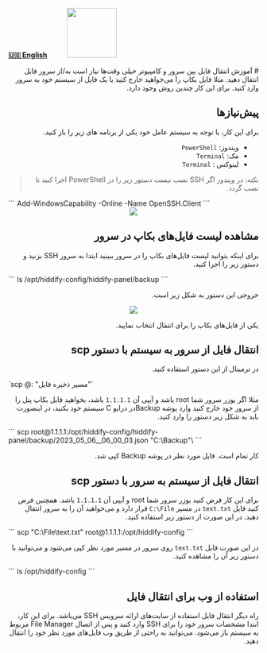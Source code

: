 [**🇺🇸 English**](https://github.com/hiddify/hiddify-config/wiki/How-to-transfer-files-between-a-server-and-a-computer)&nbsp;&nbsp;&nbsp;&nbsp;&nbsp;&nbsp;&nbsp;&nbsp;&nbsp;&nbsp;<a href="https://github.com/hiddify/hiddify-config/wiki/%D9%87%D9%85%D9%87-%D8%A2%D9%85%D9%88%D8%B2%D8%B4%E2%80%8C%D9%87%D8%A7-%D9%88-%D9%88%DB%8C%D8%AF%D8%A6%D9%88%D9%87%D8%A7"><img width="100" src="https://github.com/hiddify/hiddify-config/assets/125398461/3704cd84-eee6-4c45-abe7-3c02936bbebb" /></a>


<div dir="rtl" markdown=1>
# آموزش انتقال فایل بین سرور و کامپیوتر
خیلی وقت‌ها نیاز است به/از سرور فایل انتقال دهید. مثلا فایل بکاپ را می‌خواهید خارج کنید یا یک فایل از سیستم خود به سرور وارد کنید. برای این کار چندین روش وجود دارد.

## پیش‌نیازها
برای این کار، با توجه به سیستم عامل خود یکی از برنامه های زیر را باز کنید.
- ویندوز: `PowerShell`
- مک: `Terminal`
- لینوکس : `Terminal` 

> نکته: در ویندوز اگر SSH نصب نیست دستور زیر را در PowerShell اجرا کنید تا نصب گردد.

<div dir=ltr markdown=1>
```
Add-WindowsCapability -Online -Name OpenSSH.Client
```
</div>

<div align=center markdown=1>
<img src="https://user-images.githubusercontent.com/114227601/222904870-e709f69e-1a8d-4a6d-ad6a-3d7bdcd917c3.png" />
</div>


## مشاهده لیست فایل‌های بکاپ در سرور
 برای اینکه بتوانید لیست فایل‌های بکاپ را در سرور ببینید ابتدا به سرور SSH بزنید و دستور زیر را اجرا کنید.

<div dir=ltr markdown=1>
```
ls /opt/hiddify-config/hiddify-panel/backup
```
</div>

خروجی این دستور به شکل زیر است.

<div align=center markdown=1>
<img src="https://github.com/hiddify/hiddify-config/assets/125398461/924b149e-6ec8-4b48-8fbb-ad99a234ee5e" />
</div>


یکی از فایل‌های بکاپ را برای انتقال انتخاب نمایید.

## انتقال فایل از سرور به سیستم با دستور scp
در ترمینال از این دستور استفاده کنید.

<div dir=ltr markdown=1>
`scp <user>@<Server's IP>:<path to your file> "مسیر ذخیره فایل"`

</div>

مثلا اگر یوزر سرور شما root باشد و آیپی آن `1.1.1.1` باشد، بخواهید فایل بکاپ پنل را از سرور خود خارج کنید وارد پوشه Backup‌در درایو C سیستم خود بکنید، در اینصورت باید به شکل زیر دستور را وارد کنید.

<div dir=ltr markdown=1>
```
scp root@1.1.1.1:/opt/hiddify-config/hiddify-panel/backup/2023_05_06__06_00_03.json "C:\Backup"\
```

</div>

کار تمام است. فایل مورد نظر در پوشه Backup کپی شد.

## انتقال فایل از سیستم به سرور با دستور scp
برای این کار فرض کنید یوزر سرور شما root و آیپی آن `1.1.1.1` باشد. همچنین فرض کنید فایل `text.txt` در مسیر `C:\File` قرار دارد و می‌خواهید آن را به سرور انتقال دهید. در این صورت از دستور زیر استفاده کنید.

<div dir=ltr markdown=1>
```
scp "C:\File\text.txt" root@1.1.1.1:/opt/hiddify-config
```
</div>

در این صورت فایل `text.txt` روی سرور در مسیر مورد نظر کپی می‌شود و می‌توانید با دستور زیر آن را مشاهده کنید.

<div dir=ltr markdown=1>
```
ls /opt/hiddify-config
```
</div>


## استفاده از وب برای انتقال فایل
راه دیگر انتقال فایل استفاده از سایت‌های ارائه سرویس SSH می‌باشد. برای این کار، ابتدا مشخصات سرور خود را برای SSH وارد کنید و پس از اتصال File Manager مربوط به سیستم باز می‌شود. می‌توانید به راحتی از طریق وب فایل‌های مورد نظر خود را انتقال دهید.
